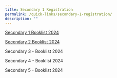 ```yaml
---
title: Secondary 1 Registration
permalink: /quick-links/secondary-1-registration/
description: ""
---
```

[Secondary 1 Booklist 2024](/files/Secondary%201%20Registration/swiss%20cottage%20secondary%20school%20booklist%202024%20final%20sec%201_241023(1).pdf)


[Secondary 2 Booklist 2024](/files/Secondary%201%20Registration/swiss%20cottage%20secondary%20school%20booklist%202024%20final%20sec%202.pdf)

Secondary 3 - Booklist 2024

Secondary 4 - Booklist 2024

Secondary 5 - Booklist 2024